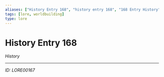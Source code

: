 ```yaml
---
aliases: ["History Entry 168", "history entry 168", "168 Entry History"]
tags: [lore, worldbuilding]
type: lore
---
```


# History Entry 168

*History*

---
*ID: LORE00167*